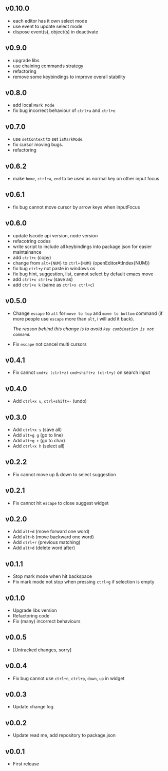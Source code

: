 ## v0.10.0

- each editor has it own select mode
- use event to update select mode
- dispose event(s), object(s) in deactivate

## v0.9.0

- upgrade libs
- use chaining commands strategy
- refactoring
- remove some keybindings to improve overall stability

## v0.8.0

- add local `Mark Mode`
- fix bug incorrect behaviour of `ctrl+a` and `ctrl+e`

## v0.7.0

- use `setContext` to set `isMarkMode`.
- fix cursor moving bugs.
- refactoring

## v0.6.2

- make `home`, `ctrl+a`, `end` to be used as normal key on other input focus

## v0.6.1

- fix bug cannot move cursor by arrow keys when inputFocus

## v0.6.0

- update lscode api version, node version
- refacotring codes
- write script to include all keybindings into package.json for easier maintainance
- add `ctrl+c` (copy)
- change from `alt+{NUM}` to `ctrl+{NUM}` (openEditorAtIndex{NUM})
- fix bug `ctrl+y` not paste in windows os
- fix bug hint, suggestion, list, cannot select by default emacs move
- add `ctrl+x ctrl+w` (save as)
- add `ctrl+x k` (same as `ctrl+x ctrl+c`)

## v0.5.0

- Change `escape` to `alt` for `move to top` and `move to bottom` command (if more people use `escape` more than `alt`, i will add it back).

  _The reason behind this change is to avoid `key combination is not command`._

- Fix `escape` not cancel multi cursors

## v0.4.1

- Fix cannot `cmd+z (ctrl+z)` `cmd+shift+z (ctrl+y)` on search input

## v0.4.0

- Add `ctrl+x u`, `ctrl+shift+-` (undo)

## v0.3.0

- Add `ctrl+x s` (save all)
- Add `alt+g g` (go to line)
- Add `alt+g c` (go to char)
- Add `ctrl+x h` (select all)

## v0.2.2

- Fix cannot move up & down to select suggestion

## v0.2.1

- Fix cannot hit `escape` to close suggest widget

## v0.2.0

- Add `alt+d` (move forward one word)
- Add `alt+b` (move backward one word)
- Add `ctrl+r` (previous matching)
- Add `alt+d` (delete word after)

## v0.1.1

- Stop mark mode when hit backspace
- Fix mark mode not stop when pressing `ctrl+g` if selection is empty

## v0.1.0

- Upgrade libs version
- Refactoring code
- Fix (many) incorrect behaviours

## v0.0.5

- [Untracked changes, sorry]

## v0.0.4

- Fix bug cannot use `ctrl+n`, `ctrl+p`, `down`, `up` in widget

## v0.0.3

- Update change log

## v0.0.2

- Update read me, add repository to package.json

## v0.0.1

- First release
